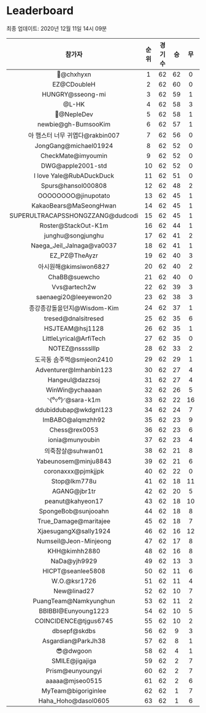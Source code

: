 # Leaderboard
최종 업데이트: 2020년 12월 11일 14시 09분




| 참가자 | 순위 | 경기수 | 승 | 무 | 패 | 승점 |
|:---:|:---:|:---:|:---:|:---:|:---:|:---:|
| 👑@chxhyxn | 1 | 62 | 62 | 0 | 0 | 186 |
| EZ@CDoubleH | 2 | 62 | 60 | 0 | 2 | 180 |
| HUNGRY@sseong-mi | 3 | 62 | 59 | 1 | 2 | 178 |
| @L-HK | 4 | 62 | 58 | 3 | 1 | 177 |
| 💸@NepleDev | 5 | 62 | 58 | 1 | 3 | 175 |
| newbie@gh-BumsooKim | 6 | 62 | 57 | 1 | 4 | 172 |
| 아 햄스터 너무 귀엽다@rakbin007 | 7 | 62 | 56 | 0 | 6 | 168 |
| JongGang@michael01924 | 8 | 62 | 52 | 0 | 10 | 156 |
| CheckMate@imyoumin | 9 | 62 | 52 | 0 | 10 | 156 |
| DWG@apple2001-std | 10 | 62 | 52 | 0 | 10 | 156 |
| I love Yale@RubADuckDuck | 11 | 62 | 51 | 0 | 11 | 153 |
| Spurs@hansol000808 | 12 | 62 | 48 | 2 | 12 | 146 |
| OOOOOOOO@jinupotato | 13 | 62 | 45 | 1 | 16 | 136 |
| KakaoBears@MaSeongHwan | 14 | 62 | 45 | 1 | 16 | 136 |
| SUPERULTRACAPSSHONGZZANG@dudcodi | 15 | 62 | 45 | 1 | 16 | 136 |
| Roster@StackOut-K1m | 16 | 62 | 44 | 1 | 17 | 133 |
| junghu@songjunghu | 17 | 62 | 41 | 2 | 19 | 125 |
| Naega_Jeil_Jalnaga@va0037 | 18 | 62 | 41 | 1 | 20 | 124 |
| EZ_PZ@TheAyzr | 19 | 62 | 40 | 3 | 19 | 123 |
| 아시원해@kimsiwon6827 | 20 | 62 | 40 | 2 | 20 | 122 |
| ChaBB@suewcho | 21 | 62 | 40 | 0 | 22 | 120 |
| Vvs@artech2w | 22 | 62 | 39 | 3 | 20 | 120 |
| saenaegi20@leeyewon20 | 23 | 62 | 38 | 3 | 21 | 117 |
| 종강종강돌을던지@Wisdom-Kim | 24 | 62 | 37 | 1 | 24 | 112 |
| tresed@dnalsitresed | 25 | 62 | 35 | 6 | 21 | 111 |
| HSJTEAM@hsj1128 | 26 | 62 | 35 | 1 | 26 | 106 |
| LittleLyrical@ArfiTech | 27 | 62 | 35 | 0 | 27 | 105 |
| NOTEZ@nsssslllp | 28 | 62 | 33 | 2 | 27 | 101 |
| 도곡동 솜주먹@smjeon2410 | 29 | 62 | 29 | 1 | 32 | 88 |
| Adventurer@Imhanbin123 | 30 | 62 | 27 | 4 | 31 | 85 |
| Hangeul@dazzsoj | 31 | 62 | 27 | 4 | 31 | 85 |
| WinWin@ychaaaan | 32 | 62 | 26 | 5 | 31 | 83 |
| ◝(⁰▿⁰)◜@sara-k1m | 33 | 62 | 22 | 16 | 24 | 82 |
| ddubiddubap@wkdgnl123 | 34 | 62 | 24 | 7 | 31 | 79 |
| ImBABO@alqmzhh92 | 35 | 62 | 23 | 9 | 30 | 78 |
| Chess@rex0053 | 36 | 62 | 23 | 6 | 33 | 75 |
| ionia@munyoubin | 37 | 62 | 23 | 4 | 35 | 73 |
| 의죽참살@suhwan01 | 38 | 62 | 21 | 8 | 33 | 71 |
| Yabeunosem@minju8843 | 39 | 62 | 21 | 6 | 35 | 69 |
| coronaxxx@pjmkjjpk | 40 | 62 | 22 | 0 | 40 | 66 |
| Stop@lkm778u | 41 | 62 | 18 | 11 | 33 | 65 |
| AGANG@jbr1tr | 42 | 62 | 20 | 5 | 37 | 65 |
| peanut@kahyeon17 | 43 | 62 | 18 | 10 | 34 | 64 |
| SpongeBob@sunjooahn | 44 | 62 | 18 | 8 | 36 | 62 |
| True_Damage@maritajee | 45 | 62 | 18 | 7 | 37 | 61 |
| XjaesugangX@sally1924 | 46 | 62 | 16 | 12 | 34 | 60 |
| Numseil@Jeon-Minjeong | 47 | 62 | 17 | 8 | 37 | 59 |
| KHH@kimhh2880 | 48 | 62 | 16 | 8 | 38 | 56 |
| NaDa@yjh9929 | 49 | 62 | 13 | 3 | 46 | 42 |
| HICPT@seanlee5808 | 50 | 62 | 11 | 6 | 45 | 39 |
| W.O.@ksr1726 | 51 | 62 | 11 | 4 | 47 | 37 |
| New@linad27 | 52 | 62 | 10 | 7 | 45 | 37 |
| PuangTeam@Namkyunghun | 53 | 62 | 11 | 2 | 49 | 35 |
| BBIBBI@Eunyoung1223 | 54 | 62 | 10 | 5 | 47 | 35 |
| COINCIDENCE@tjgus6745 | 55 | 62 | 10 | 2 | 50 | 32 |
| dbsepf@skdbs | 56 | 62 | 9 | 3 | 50 | 30 |
| Asgardian@ParkJh38 | 57 | 62 | 8 | 1 | 53 | 25 |
| 😎@dwgoon | 58 | 62 | 4 | 1 | 57 | 13 |
| SMILE@jigajiga | 59 | 62 | 2 | 7 | 53 | 13 |
| Prism@eunyoungyi | 60 | 62 | 2 | 7 | 53 | 13 |
| aaaaa@mjseo0515 | 61 | 62 | 2 | 6 | 54 | 12 |
| MyTeam@bigoriginlee | 62 | 62 | 1 | 7 | 54 | 10 |
| Haha_Hoho@dasol0605 | 63 | 62 | 1 | 6 | 55 | 9 |